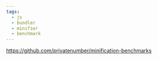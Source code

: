 ```yaml
---
tags:
  - js
  - bundler
  - minifier
  - benchmark
---
```

https://github.com/privatenumber/minification-benchmarks

